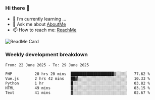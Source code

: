 ### Hi there 👋

- 🌱 I’m currently learning ...
- 💬 Ask me about [AboutMe](https://www.itzcy.com/about)
- 📫 How to reach me: [ReachMe](https://www.itzcy.com/about)

![ReadMe Card](https://github-readme-stats-ten-gilt.vercel.app/api?username=SuperChenYun&show_icons=true&title_color=fff&icon_color=79ff97&text_color=9f9f9f&bg_color=151515&hide_border=true)

### Weekly development breakdown
<!--START_SECTION:waka-->

```txt
From: 22 June 2025 - To: 29 June 2025

PHP          20 hrs 20 mins  ███████████████████▒░░░░░   77.62 %
Vue.js       2 hrs 42 mins   ██▓░░░░░░░░░░░░░░░░░░░░░░   10.33 %
Python       1 hr            █░░░░░░░░░░░░░░░░░░░░░░░░   03.82 %
HTML         49 mins         ▓░░░░░░░░░░░░░░░░░░░░░░░░   03.15 %
Text         41 mins         ▓░░░░░░░░░░░░░░░░░░░░░░░░   02.67 %
```

<!--END_SECTION:waka-->
